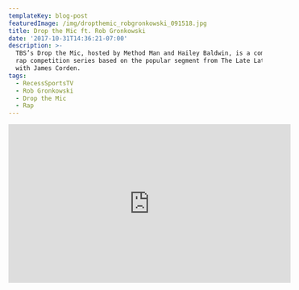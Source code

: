 ```yaml
---
templateKey: blog-post
featuredImage: /img/dropthemic_robgronkowski_091518.jpg
title: Drop the Mic ft. Rob Gronkowski
date: '2017-10-31T14:36:21-07:00'
description: >-
  TBS’s Drop the Mic, hosted by Method Man and Hailey Baldwin, is a comic battle
  rap competition series based on the popular segment from The Late Late Show
  with James Corden.
tags:
  - RecessSportsTV
  - Rob Gronkowski
  - Drop the Mic
  - Rap
---
```

<iframe width="560" height="315" src="https://www.youtube.com/embed/xq9FgX_mXiE" frameborder="0" allow="autoplay; encrypted-media" allowfullscreen></iframe>

